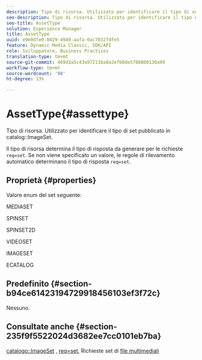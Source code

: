 ```yaml
---
description: Tipo di risorsa. Utilizzato per identificare il tipo di set pubblicato nel catalogo ImageSet.
seo-description: Tipo di risorsa. Utilizzato per identificare il tipo di set pubblicato nel catalogo ImageSet.
seo-title: AssetType
solution: Experience Manager
title: AssetType
uuid: e9e0d7e0-0429-4949-aafa-0ac7032fdfe5
feature: Dynamic Media Classic, SDK/API
role: Sviluppatore, Business Practices
translation-type: tm+mt
source-git-commit: 469d1a5c43a972116a8a2efb0de5708800130a99
workflow-type: tm+mt
source-wordcount: '98'
ht-degree: 13%

---
```



# AssetType{#assettype}

Tipo di risorsa. Utilizzato per identificare il tipo di set pubblicato in catalog::ImageSet.

Il tipo di risorsa determina il tipo di risposta da generare per le richieste `req=set`. Se non viene specificato un valore, le regole di rilevamento automatico determinano il tipo di risposta `req=set`.

## Proprietà {#properties}

Valore enum del set seguente:

MEDIASET

SPINSET

SPINSET2D

VIDEOSET

IMAGESET

ECATALOG

## Predefinito {#section-b94ce61423194729918456103ef3f72c}

Nessuno.

## Consultate anche {#section-235f9f5522024d3682ee7cc0101eb7ba}

[catalogo::ImageSet](../../../../../../is-api/image-catalog/image-serving-api-ref/c-image-catalog-reference/c-image-svg-data-reference/c-image-data-reference/r-imageset-cat.md#reference-4764d347afd64afdaede9a74c7565256) ,  [req=set](/help/aem-is-ir-api/is-api/http-ref/image-serving-api-ref/c-http-protocol-reference/c-command-reference/r-req/r-req.md), Richieste set di  [file multimediali](/help/aem-is-ir-api/is-api/http-ref/image-serving-api-ref/c-http-protocol-reference/c-syntax-and-features/r-media-set-requests.md)
